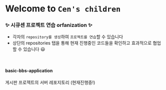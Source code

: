 # Welcome to `Cen's children`
### ✨ 시큐센 프로젝트 연습 orfanization ✨
- 각자의 `repository를 생성`하여 `프로젝트를 연습`할 수 있습니다
- 상단의 repositories 탭을 통해 현재 진행중인 코드들을 확인하고 효과적으로 협업할 수 있습니다 😃
<br>

#### basic-bbs-application
게시판 프로젝트의 서버 레포지토리 (현재진행중!)

<br><br>
